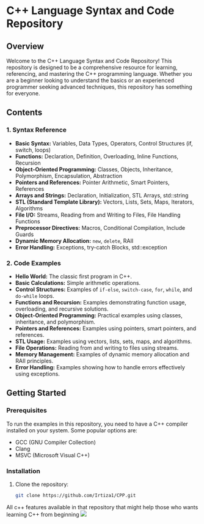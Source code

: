 # C++ Language Syntax and Code Repository

## Overview

Welcome to the C++ Language Syntax and Code Repository! This repository is designed to be a comprehensive resource for learning, referencing, and mastering the C++ programming language. Whether you are a beginner looking to understand the basics or an experienced programmer seeking advanced techniques, this repository has something for everyone.

## Contents

### 1. Syntax Reference
- **Basic Syntax:** Variables, Data Types, Operators, Control Structures (if, switch, loops)
- **Functions:** Declaration, Definition, Overloading, Inline Functions, Recursion
- **Object-Oriented Programming:** Classes, Objects, Inheritance, Polymorphism, Encapsulation, Abstraction
- **Pointers and References:** Pointer Arithmetic, Smart Pointers, References
- **Arrays and Strings:** Declaration, Initialization, STL Arrays, std::string
- **STL (Standard Template Library):** Vectors, Lists, Sets, Maps, Iterators, Algorithms
- **File I/O:** Streams, Reading from and Writing to Files, File Handling Functions
- **Preprocessor Directives:** Macros, Conditional Compilation, Include Guards
- **Dynamic Memory Allocation:** `new`, `delete`, RAII
- **Error Handling:** Exceptions, try-catch Blocks, std::exception

### 2. Code Examples
- **Hello World:** The classic first program in C++.
- **Basic Calculations:** Simple arithmetic operations.
- **Control Structures:** Examples of `if-else`, `switch-case`, `for`, `while`, and `do-while` loops.
- **Functions and Recursion:** Examples demonstrating function usage, overloading, and recursive solutions.
- **Object-Oriented Programming:** Practical examples using classes, inheritance, and polymorphism.
- **Pointers and References:** Examples using pointers, smart pointers, and references.
- **STL Usage:** Examples using vectors, lists, sets, maps, and algorithms.
- **File Operations:** Reading from and writing to files using streams.
- **Memory Management:** Examples of dynamic memory allocation and RAII principles.
- **Error Handling:** Examples showing how to handle errors effectively using exceptions.

## Getting Started

### Prerequisites
To run the examples in this repository, you need to have a C++ compiler installed on your system. Some popular options are:
- GCC (GNU Compiler Collection)
- Clang
- MSVC (Microsoft Visual C++)

### Installation
1. Clone the repository:
   ```sh
   git clone https://github.com/Irtiza1/CPP.git
   
All c++ features available in that repository that might help those who wants learning C++ from beginning
<a href="https://github.com/Irtiza1/CPP/graphs/contributors">
  <img src="https://contrib.rocks/image?repo=Irtiza1/CPP" />
</a>

